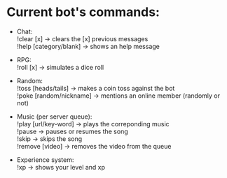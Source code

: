 # Current bot's commands:

- Chat:<br>
!clear [x] → clears the [x] previous messages<br>
!help [category/blank] → shows an help message<br>

- RPG:<br>
!roll [x] → simulates a dice roll<br>

- Random:<br>
!toss [heads/tails] → makes a coin toss against the bot<br>
!poke [random/nickname] → mentions an online member (randomly or not)<br>

- Music (per server queue):<br>
!play [url/key-word] → plays the correponding music<br>
!pause → pauses or resumes the song<br>
!skip → skips the song<br>
!remove [video] → removes the video from the queue<br>

- Experience system:<br>
!xp → shows your level and xp
